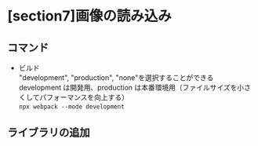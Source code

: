 # [section7]画像の読み込み

## コマンド

- ビルド  
   "development", "production", "none"を選択することができる  
   development は開発用、production は本番環境用（ファイルサイズを小さくしてパフォーマンスを向上する）  
  `npx webpack --mode development`

## ライブラリの追加
